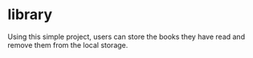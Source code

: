 # library
Using this simple project, users can store the books they have read and remove them from the local storage.